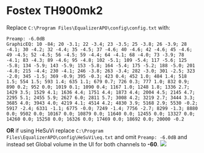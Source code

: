 # Fostex TH900mk2
Replace `C:\Program Files\EqualizerAPO\config\config.txt` with:
```
Preamp: -6.0dB
GraphicEQ: 10 -84; 20 -3.1; 22 -3.4; 23 -3.5; 25 -3.8; 26 -3.9; 28 -4.1; 30 -4.2; 32 -4.4; 35 -4.5; 37 -4.6; 40 -4.6; 42 -4.6; 45 -4.6; 49 -4.5; 52 -4.5; 56 -4.5; 59 -4.4; 64 -4.1; 68 -4.0; 73 -3.9; 78 -4.1; 83 -4.3; 89 -4.6; 95 -4.8; 102 -5.1; 109 -5.4; 117 -5.6; 125 -5.8; 134 -5.9; 143 -5.9; 153 -5.8; 164 -5.4; 175 -5.2; 188 -5.0; 201 -4.8; 215 -4.4; 230 -4.1; 246 -3.8; 263 -3.4; 282 -3.0; 301 -2.5; 323 -2.0; 345 -1.5; 369 -0.9; 395 -0.3; 423 0.4; 452 1.0; 484 1.4; 518 1.5; 554 1.5; 593 1.4; 635 1.1; 679 0.7; 726 0.3; 777 1.0; 832 0.9; 890 0.2; 952 0.0; 1019 0.1; 1090 0.4; 1167 1.0; 1248 1.8; 1336 2.7; 1429 3.5; 1529 4.1; 1636 4.4; 1751 4.4; 1873 4.4; 2004 4.5; 2145 4.7; 2295 5.1; 2455 5.9; 2627 6.0; 2811 5.7; 3008 4.2; 3219 2.7; 3444 3.3; 3685 4.0; 3943 4.0; 4219 4.1; 4514 4.2; 4830 3.9; 5168 2.9; 5530 -0.2; 5917 -2.4; 6331 -1.1; 6775 -0.0; 7249 -1.4; 7756 -2.7; 8299 -1.3; 8880 0.0; 9502 0.0; 10167 0.0; 10879 0.0; 11640 0.0; 12455 0.0; 13327 0.0; 14260 0.0; 15258 0.0; 16326 0.0; 17469 0.0; 18692 0.0; 20000 -0.2
```
**OR** if using HeSuVi replace `C:\Program Files\EqualizerAPO\config\HeSuVi\eq.txt` and omit `Preamp: -6.0dB` and instead set Global volume in the UI for both channels to **-60**.
![](https://raw.githubusercontent.com/jaakkopasanen/AutoEq/master/results/Headphone.com/innerfidelity/onear/Fostex%20TH900mk2/Fostex%20TH900mk2.png)